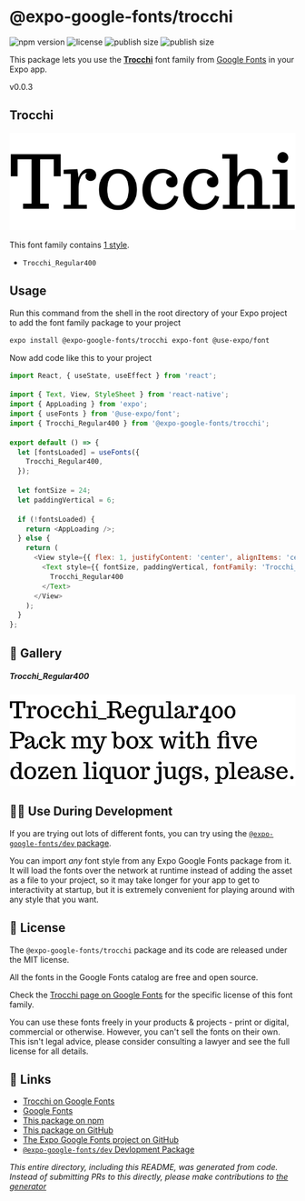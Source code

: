 # @expo-google-fonts/trocchi

![npm version](https://flat.badgen.net/npm/v/@expo-google-fonts/trocchi)
![license](https://flat.badgen.net/github/license/expo/google-fonts)
![publish size](https://flat.badgen.net/packagephobia/install/@expo-google-fonts/trocchi)
![publish size](https://flat.badgen.net/packagephobia/publish/@expo-google-fonts/trocchi)

This package lets you use the [**Trocchi**](https://fonts.google.com/specimen/Trocchi) font family from [Google Fonts](https://fonts.google.com/) in your Expo app.

v0.0.3

## Trocchi

![Trocchi](./font-family.png)

This font family contains [1 style](#-gallery).

- `Trocchi_Regular400`

## Usage

Run this command from the shell in the root directory of your Expo project to add the font family package to your project
```sh
expo install @expo-google-fonts/trocchi expo-font @use-expo/font
```

Now add code like this to your project
```js
import React, { useState, useEffect } from 'react';

import { Text, View, StyleSheet } from 'react-native';
import { AppLoading } from 'expo';
import { useFonts } from '@use-expo/font';
import { Trocchi_Regular400 } from '@expo-google-fonts/trocchi';

export default () => {
  let [fontsLoaded] = useFonts({
    Trocchi_Regular400,
  });

  let fontSize = 24;
  let paddingVertical = 6;

  if (!fontsLoaded) {
    return <AppLoading />;
  } else {
    return (
      <View style={{ flex: 1, justifyContent: 'center', alignItems: 'center' }}>
        <Text style={{ fontSize, paddingVertical, fontFamily: 'Trocchi_Regular400' }}>
          Trocchi_Regular400
        </Text>
      </View>
    );
  }
};

```

## 🔡 Gallery

##### Trocchi_Regular400
![Trocchi_Regular400](./eb00e832bf4003425484645b8e897ee2762c5ef155286eb4647745a9992d91e5.ttf.png)


## 👩‍💻 Use During Development

If you are trying out lots of different fonts, you can try using the [`@expo-google-fonts/dev` package](https://github.com/expo/google-fonts/tree/master/font-packages/dev#readme).

You can import *any* font style from any Expo Google Fonts package from it. It will load the fonts
over the network at runtime instead of adding the asset as a file to your project, so it may take longer
for your app to get to interactivity at startup, but it is extremely convenient
for playing around with any style that you want.

## 📖 License

The `@expo-google-fonts/trocchi` package and its code are released under the MIT license.

All the fonts in the Google Fonts catalog are free and open source.

Check the [Trocchi page on Google Fonts](https://fonts.google.com/specimen/Trocchi) for the specific license of this font family.

You can use these fonts freely in your products & projects - print or digital, commercial or otherwise. However, you can't sell the fonts on their own. This isn't legal advice, please consider consulting a lawyer and see the full license for all details.

## 🔗 Links

- [Trocchi on Google Fonts](https://fonts.google.com/specimen/Trocchi)
- [Google Fonts](https://fonts.google.com/)
- [This package on npm](https://www.npmjs.com/package/@expo-google-fonts/trocchi)
- [This package on GitHub](https://github.com/expo/google-fonts/tree/master/font-packages/trocchi)
- [The Expo Google Fonts project on GitHub](https://github.com/expo/google-fonts)
- [`@expo-google-fonts/dev` Devlopment Package](https://github.com/expo/google-fonts/tree/master/font-packages/dev)


*This entire directory, including this README, was generated from code. Instead of submitting PRs to this directly, please make contributions to [the generator](https://github.com/expo/google-fonts/tree/master/packages/generator)*
